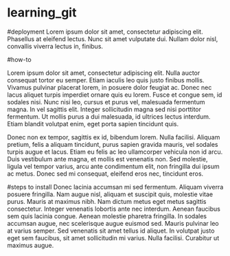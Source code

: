 # learning_git

#deployment
Lorem ipsum dolor sit amet, consectetur adipiscing elit. Phasellus at eleifend lectus. Nunc sit amet vulputate dui. Nullam dolor nisl, convallis viverra lectus in, finibus.


#how-to

Lorem ipsum dolor sit amet, consectetur adipiscing elit. Nulla auctor consequat tortor eu semper. Etiam iaculis leo quis justo finibus mollis. Vivamus pulvinar placerat lorem, in posuere dolor feugiat ac. Donec nec lacus aliquet turpis imperdiet ornare quis eu lorem. Fusce et congue sem, id sodales nisi. Nunc nisi leo, cursus et purus vel, malesuada fermentum magna. In vel sagittis elit. Integer sollicitudin magna sed nisi porttitor fermentum. Ut mollis purus a dui malesuada, id ultrices lectus interdum. Etiam blandit volutpat enim, eget porta sapien tincidunt quis.

Donec non ex tempor, sagittis ex id, bibendum lorem. Nulla facilisi. Aliquam pretium, felis a aliquam tincidunt, purus sapien gravida mauris, vel sodales turpis augue et lacus. Etiam eu felis ac leo ullamcorper vehicula non id arcu. Duis vestibulum ante magna, et mollis est venenatis non. Sed molestie, ligula vel tempor varius, arcu ante condimentum elit, non fringilla dui ipsum ac metus. Donec sed mi consequat, eleifend eros nec, tincidunt eros.

#steps to install
Donec lacinia accumsan mi sed fermentum. Aliquam viverra posuere fringilla. Nam augue nisl, aliquam et suscipit quis, molestie vitae purus. Mauris at maximus nibh. Nam dictum metus eget metus sagittis consectetur. Integer venenatis lobortis ante nec interdum. Aenean faucibus sem quis lacinia congue. Aenean molestie pharetra fringilla. In sodales accumsan augue, nec scelerisque augue euismod sed. Mauris pulvinar leo at varius semper. Sed venenatis sit amet tellus id aliquet. In volutpat justo eget sem faucibus, sit amet sollicitudin mi varius. Nulla facilisi. Curabitur ut maximus augue.
